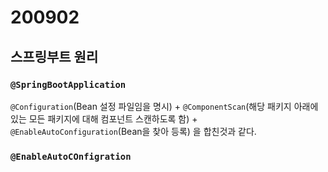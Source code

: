 # 200902

## 스프링부트 원리

### `@SpringBootApplication`

`@Configuration`(Bean 설정 파일임을 명시) + `@ComponentScan`(해당 패키지 아래에 있는 모든 패키지에 대해 컴포넌트 스캔하도록 함) + `@EnableAutoConfiguration`(Bean을 찾아 등록) 을 합친것과 같다.

### `@EnableAutoCOnfigration`
